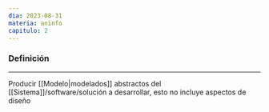 ```yaml
---
dia: 2023-08-31
materia: aninfo
capitulo: 2
---
```

### Definición
---
Producir [[Modelo|modelados]] abstractos del [[Sistema]]/software/solución a desarrollar, esto no incluye aspectos de diseño
